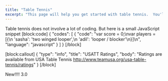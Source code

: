 ```yaml
---
title: "Table Tennis"
excerpt: "This page will help you get started with table tennis.  You'll be up and playing in no time!"
---
```

Table tennis does not involve a lot of coding.  But here is a small JavaScript snippet
[block:code]
{
  "codes": [
    {
      "code": "var score = 0;\nvar players = [{\n  'sasha': 'two winged looper',\n  'adil': 'looper / blocker'\n}]\n",
      "language": "javascript"
    }
  ]
}
[/block]

[block:callout]
{
  "type": "info",
  "title": "USATT Ratings",
  "body": "Ratings are available from USA Table Tennis http://www.teamusa.org/usa-table-tennis/ratings"
}
[/block]

New!!!! 3.0